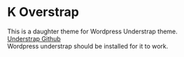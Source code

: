 # K Overstrap

This is a daughter theme for Wordpress Understrap theme.  
<a href="https://github.com/understrap/understrap-child">Understrap Github</a>  
Wordpress understrap should be installed for it to work.  


